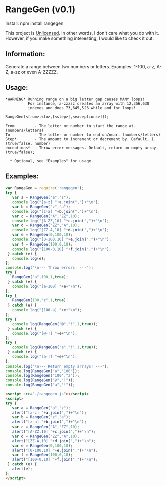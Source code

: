 RangeGen (v0.1)
======

Install: npm install rangegen

This project is [Unlicensed](http://unlicense.org/ "Title").
In other words, I don't care what you do with it.
However, if you make something interesting, I would like to check it out.

Information:
------
Generate a range between two numbers or letters. Examples: 1-100, a-z, A-Z, a-zz or even A-ZZZZZ.

Usage:
-------
    *WARNING* Running range on a big letter gap causes MANY loops!
              For instance, a-zzzzz creates an array with 12,356,630
              indexes and does 73,645,526 while and for loops!

    RangeGen(<from>,<to>,[<step>[,<exceptions>]]);
    
    From         - The letter or number to start the range at. (numbers/letters)
    To           - The letter or number to end on/near. (numbers/letters)
    Step*        - The amount to increment or decrement by. Default, 1. (true/false, number)
    exceptions*  - Throw error messages. Default, return an empty array. (true/false);

      * Optional, see "Examples" for usage.

Examples:
-------
```javascript
var RangeGen = require('rangegen');
try {
   var a = RangeGen("a","z");
   console.log("[a-z] "+a.join(",")+"\n");
   var b = RangeGen("z","a");
   console.log("[z-a] "+b.join(",")+"\n");
   var c = RangeGen("A","ZZ",10);
   console.log("[A-ZZ,10] "+c.join(",")+"\n");
   var d = RangeGen("ZZ","A",10);
   console.log("[ZZ-A,10] "+d.join(",")+"\n");
   var e = RangeGen(0,100,10);
   console.log("[0-100,10] "+e.join(",")+"\n");
   var f = RangeGen(100,0,10);
   console.log("[100-0,10] "+f.join(",")+"\n");
 } catch (e) {
   console.log(e);
};
console.log("\n--- Throw errors! ---");
try {
   RangeGen("a",100,1,true);
 } catch (e) {
   console.log("[a-100] "+e+"\n");
};
try {
   RangeGen(100,"z",1,true);
 } catch (e) {
   console.log("[100-a] "+e+"\n");
};
try {
   console.log(RangeGen("@","!",1,true));
 } catch (e) {
   console.log("[@-!] "+e+"\n");
};
try {
   console.log(RangeGen("a","!",1,true));
 } catch (e) {
   console.log("[a-!] "+e+"\n");
};
console.log("\n--- Return empty arrays! ---");
console.log(RangeGen("a","100"));
console.log(RangeGen("100","z"));
console.log(RangeGen("@","!"));
console.log(RangeGen("a","!"));
```
```html
<script src="./rangegen.js"></script>
<script>
try {
   var a = RangeGen("a","z");
   alert("[a-z] "+a.join(",")+"\n");
   var b = RangeGen("z","a");
   alert("[z-a] "+b.join(",")+"\n");
   var c = RangeGen("A","ZZ",10);
   alert("[A-ZZ,10] "+c.join(",")+"\n");
   var d = RangeGen("ZZ","A",10);
   alert("[ZZ-A,10] "+d.join(",")+"\n");
   var e = RangeGen(0,100,10);
   alert("[0-100,10] "+e.join(",")+"\n");
   var f = RangeGen(100,0,10);
   alert("[100-0,10] "+f.join(",")+"\n");
 } catch (e) {
   alert(e);
};
</script>
```
